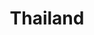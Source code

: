 ---
title: Thailand
featured: true
private: true # do not show in list, only as feature
params:
  sort_order: desc 

resources:
- src: A_IMG_1794.JPEG
  title: |
    Bangkok: Just a night butterfly...

- src: A_IMG_5946.JPEG
  title: |
    Bangkok: Erawan Shrine.

- src: A_IMG_5951.JPEG
  title: |
    Bangkok: A very content flower seller at the Erawan Shrine.

- src: A_IMG_5963.JPEG
  title: Bangkok

- src: A_IMG_5977.JPEG
  title: |
    Bangkok: The Temple of the Reclining Buddha (Wat Pho temple). Applying thin sheets of gold leaf to Buddha statues and images is called gilding; in Buddhism, it is a form of devotion and respect, symbolizing reverence and commitment by worshippers.

- src: A_IMG_5979.JPEG
  title: |
    Bangkok: The Temple of the Reclining Buddha (Wat Pho temple). Applying thin sheets of gold leaf to Buddha statues and images is called gilding; in Buddhism, it is a form of devotion and respect, symbolizing reverence and commitment by worshippers.

- src: A_IMG_5985.JPEG
  title: |
    Bangkok: The Temple of the Reclining Buddha (Wat Pho temple).

- src: A_IMG_5991.JPEG
  title: |
    Bangkok: The Temple of the Reclining Buddha (Wat Pho temple).

- src: A_IMG_5995.JPEG
  title: |
    Bangkok: The Temple of the Reclining Buddha (Wat Pho temple).

- src: A_IMG_6003.JPEG
  title: |
    Bangkok: The Temple of the Reclining Buddha (Wat Pho temple).

- src: A_IMG_6011.JPEG
  title: |
    Bangkok: The Temple of the Reclining Buddha (Wat Pho temple).

- src: A_IMG_6014.JPEG
  title: |
    Bangkok: The Temple of the Reclining Buddha (Wat Pho temple). It was a very hot day!

- src: A_IMG_6020.JPEG
  title: |
    Bangkok: The Temple of the Reclining Buddha (Wat Pho temple).

- src: A_IMG_6038.JPEG
  title: |
    Bangkok: The Temple of the Reclining Buddha (Wat Pho temple).

- src: A_IMG_6039.JPEG
  title: |
    Bangkok: The Temple of the Reclining Buddha (Wat Pho temple).

- src: A_IMG_6049.JPEG
  title: |
    Bangkok: The Temple of the Reclining Buddha (Wat Pho temple).

- src: A_IMG_6087.JPEG
  title: |
    Bangkok: The Temple of the Reclining Buddha (Wat Pho temple). The statue measures 46 meters in length and 15 meters in height, making it one of the largest reclining Buddha images in the world.

- src: A_IMG_6099_feature.JPEG
  title: |
    Bangkok: The Temple of the Reclining Buddha (Wat Pho temple). The statue measures 46 meters in length and 15 meters in height, making it one of the largest reclining Buddha images in the world.

- src: A_IMG_6102.JPEG
  title: |
    Bangkok: The Temple of the Reclining Buddha (Wat Pho temple). The feet of the reclining Buddha measure about 5 meters in length and are decorated with 108 symbols of Buddhism, crafted from mother-of-pearl inlay.

- src: A_IMG_6106.JPEG
  title: |
    Bangkok: The Temple of the Reclining Buddha (Wat Pho temple).

- src: A_IMG_6108.JPEG
  title: |
    Bangkok: The Temple of the Reclining Buddha (Wat Pho temple).

- src: A_IMG_6110.JPEG
  title: |
    Bangkok: The Temple of the Reclining Buddha (Wat Pho temple).

- src: A_IMG_6122.JPEG
  title: |
    Bangkok: The Temple of the Reclining Buddha (Wat Pho temple).

- src: A_IMG_6124.JPEG
  title: |
    Bangkok: The Temple of the Reclining Buddha (Wat Pho temple).

- src: A_IMG_6126.JPEG
  title: |
    Bangkok: The Temple of the Reclining Buddha (Wat Pho temple).

- src: A_IMG_6127.JPEG
  title: |
    Bangkok: The Temple of the Reclining Buddha (Wat Pho temple).

- src: A_IMG_6128.JPEG
  title: |
    Bangkok: The Temple of the Reclining Buddha (Wat Pho temple).

- src: A_IMG_6139.JPEG
  title: |
    Bangkok: The omnipresent tuk-tuks.

- src: A_IMG_6147.JPEG
  title: |
    Bangkok: Chinatown.

- src: A_IMG_6154.JPEG
  title: |
    Bangkok: Chinatown.

- src: A_IMG_6158.JPEG
  title: |
    Bangkok: Chinatown.

- src: A_IMG_6159.JPEG
  title: |
    Bangkok: Chinatown.

- src: A_IMG_6170.JPEG
  title: |
    Bangkok: Chinatown.

- src: A_IMG_6177.JPEG
  title: |
    Bangkok: Chinatown.

- src: A_IMG_6191.JPEG
  title: |
    Bangkok: Chinatown.

- src: A_IMG_6194.JPEG
  title: |
    Bangkok: Chinatown.

- src: A_IMG_6197.JPEG
  title: |
    Bangkok: Chinatown.

- src: A_IMG_6198.JPEG
  title: |
    Bangkok: Chinatown.

- src: A_IMG_6205.JPEG
  title: |
    Bangkok: Chinatown.

- src: A_IMG_6208.JPEG
  title: |
    Bangkok: Chinatown.

- src: A_IMG_6211.JPEG
  title: |
    Bangkok: You can buy flowers and offerings for the shrines everywhere.

- src: A_IMG_6215.JPEG
  title: |
    Bangkok: A game of Makruk—Thai chess.

- src: A_IMG_6233.JPEG
  title: |
    Bangkok: Coconut sticky rice with mango.

- src: A_IMG_6239.JPEG
  title: |
    Bangkok: To ensure that bananas don't get dirty, they are wrapped into individual plastic bags.

- src: A_IMG_6240.JPEG
  title: |
    Bangkok: Patpong night market.

- src: A_IMG_6242.JPEG
  title: |
    Bangkok: Patpong night market.

- src: A_IMG_6249.JPEG
  title: Bangkok

- src: A_IMG_6257.JPEG
  title: |
    Bangkok: Mango smoothie in an obligatory plastic bag.

- src: A_IMG_6259.JPEG
  title: |
    Bangkok: Jim Thompson House.

- src: A_IMG_6263.JPEG
  title: |
    Bangkok: Jim Thompson House.

- src: A_IMG_6275.JPEG
  title: |
    Bangkok: Jim Thompson House.

- src: A_IMG_6280.JPEG
  title: |
    Bangkok: Jim Thompson House.

- src: A_IMG_6281.JPEG
  title: |
    Bangkok: Jim Thompson House.

- src: A_IMG_6282.JPEG
  title: |
    Bangkok: Jim Thompson House.

- src: A_IMG_6284.JPEG
  title: |
    Bangkok: Jim Thompson House.

- src: A_IMG_6286.JPEG
  title: |
    Bangkok: Jim Thompson House.

- src: A_IMG_6299.JPEG
  title: |
    Bangkok: Jim Thompson House.

- src: A_IMG_6301.JPEG
  title: |
    Bangkok: Jim Thompson House.

- src: A_IMG_6308.JPEG
  title: |
    Bangkok: Jim Thompson House.

- src: A_IMG_6316.JPEG
  title: |
    Bangkok: Jim Thompson House. Jim Thompson was an American businessman who moved to Thailand after World War II. He is credited for saving Thailand's silk industry from extinction. He vanished without a trace while traveling to Malaysia, leaving behind a lingering mystery.

- src: A_IMG_6314.JPEG
  title: |
    Bangkok: Jim Thompson House.

- src: A_IMG_6315.JPEG
  title: |
    Bangkok: Jim Thompson House.

- src: A_IMG_6328.JPEG
  title: |
    Bangkok: Talat Noi and its famous Antique Turtle Car, the orange VW Beetle that is one of the most recognizable landmarks of the neighborhood.

- src: A_IMG_6332.JPEG
  title: |
    Bangkok: Talat Noi.

- src: A_IMG_6333.JPEG
  title: |
    Bangkok: Talat Noi.

- src: A_IMG_6337.JPEG
  title: |
    Bangkok: Talat Noi.

- src: A_IMG_6339.JPEG
  title: |
    Bangkok: Talat Noi.

- src: A_IMG_6341.JPEG
  title: |
    Bangkok: Talat Noi.

- src: A_IMG_6345.JPEG
  title: |
    Bangkok: Talat Noi. A mural of the Antique Turtle Car.

- src: A_IMG_6350.JPEG
  title: |
    Bangkok: Talat Noi.

- src: A_IMG_6374.JPEG
  title: |
    Bangkok: Chao Phraya river.

- src: A_IMG_6408.JPEG
  title: |
    Bangkok: Chao Phraya river.

- src: A_IMG_6426.JPEG
  title: |
    Bangkok: Khao San road.

- src: A_IMG_6432.JPEG
  title: |
    Bangkok: Lumphini Park, where all kinds of physical activities take place once the sun has set, despite the temperatures still being well above 25°C.

---